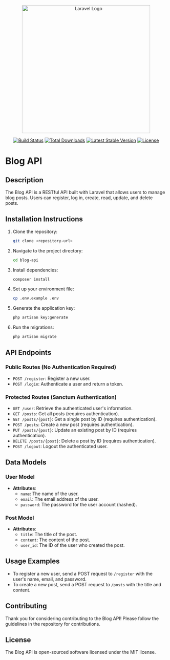 <p align="center"><a href="https://laravel.com" target="_blank"><img src="https://raw.githubusercontent.com/laravel/art/master/logo-lockup/5%20SVG/2%20CMYK/1%20Full%20Color/laravel-logolockup-cmyk-red.svg" width="400" alt="Laravel Logo"></a></p>

<p align="center">
<a href="https://github.com/laravel/framework/actions"><img src="https://github.com/laravel/framework/workflows/tests/badge.svg" alt="Build Status"></a>
<a href="https://packagist.org/packages/laravel/framework"><img src="https://img.shields.io/packagist/dt/laravel/framework" alt="Total Downloads"></a>
<a href="https://packagist.org/packages/laravel/framework"><img src="https://img.shields.io/packagist/v/laravel/framework" alt="Latest Stable Version"></a>
<a href="https://packagist.org/packages/laravel/framework"><img src="https://img.shields.io/packagist/l/laravel/framework" alt="License"></a>
</p>

# Blog API

## Description
The Blog API is a RESTful API built with Laravel that allows users to manage blog posts. Users can register, log in, create, read, update, and delete posts.

## Installation Instructions
1. Clone the repository:
   ```bash
   git clone <repository-url>
   ```
2. Navigate to the project directory:
   ```bash
   cd blog-api
   ```
3. Install dependencies:
   ```bash
   composer install
   ```
4. Set up your environment file:
   ```bash
   cp .env.example .env
   ```
5. Generate the application key:
   ```bash
   php artisan key:generate
   ```
6. Run the migrations:
   ```bash
   php artisan migrate
   ```

## API Endpoints
### Public Routes (No Authentication Required)
- `POST /register`: Register a new user.
- `POST /login`: Authenticate a user and return a token.

### Protected Routes (Sanctum Authentication)
- `GET /user`: Retrieve the authenticated user's information.
- `GET /posts`: Get all posts (requires authentication).
- `GET /posts/{post}`: Get a single post by ID (requires authentication).
- `POST /posts`: Create a new post (requires authentication).
- `PUT /posts/{post}`: Update an existing post by ID (requires authentication).
- `DELETE /posts/{post}`: Delete a post by ID (requires authentication).
- `POST /logout`: Logout the authenticated user.

## Data Models
### User Model
- **Attributes**:
  - `name`: The name of the user.
  - `email`: The email address of the user.
  - `password`: The password for the user account (hashed).
  
### Post Model
- **Attributes**:
  - `title`: The title of the post.
  - `content`: The content of the post.
  - `user_id`: The ID of the user who created the post.

## Usage Examples
- To register a new user, send a POST request to `/register` with the user's name, email, and password.
- To create a new post, send a POST request to `/posts` with the title and content.

## Contributing
Thank you for considering contributing to the Blog API! Please follow the guidelines in the repository for contributions.

## License
The Blog API is open-sourced software licensed under the MIT license.
